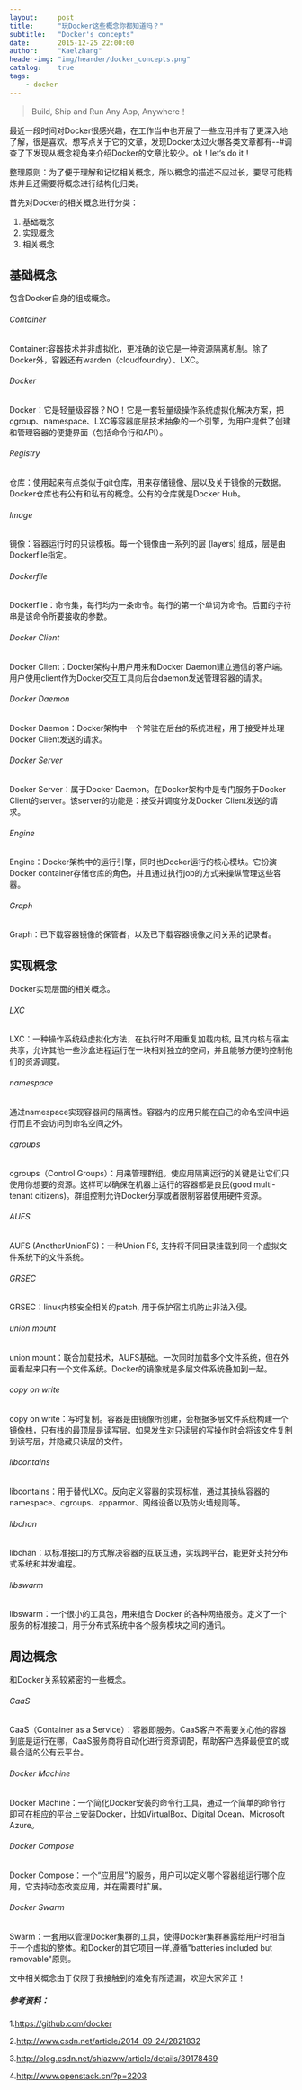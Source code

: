 ```yaml
---
layout:     post
title:      "玩Docker这些概念你都知道吗？"
subtitle:   "Docker's concepts"
date:       2015-12-25 22:00:00
author:     "Kaelzhang"
header-img: "img/hearder/docker_concepts.png"
catalog:    true
tags:
    - docker
---
```


>Build, Ship and Run Any App, Anywhere！

最近一段时间对Docker很感兴趣，在工作当中也开展了一些应用并有了更深入地了解，很是喜欢。想写点关于它的文章，发现Docker太过火爆各类文章都有--#调查了下发现从概念视角来介绍Docker的文章比较少。ok！let‘s do it！

整理原则：为了便于理解和记忆相关概念，所以概念的描述不应过长，要尽可能精炼并且还需要将概念进行结构化归类。

首先对Docker的相关概念进行分类：

1. 基础概念
2. 实现概念
3. 相关概念

## 基础概念
包含Docker自身的组成概念。
###### Container
Container:容器技术并非虚拟化，更准确的说它是一种资源隔离机制。除了Docker外，容器还有warden（cloudfoundry）、LXC。
###### Docker
Docker：它是轻量级容器？NO！它是一套轻量级操作系统虚拟化解决方案，把cgroup、namespace、LXC等容器底层技术抽象的一个引擎，为用户提供了创建和管理容器的便捷界面（包括命令行和API）。
###### Registry
仓库：使用起来有点类似于git仓库，用来存储镜像、层以及关于镜像的元数据。Docker仓库也有公有和私有的概念。公有的仓库就是Docker Hub。
###### Image
镜像：容器运行时的只读模板。每一个镜像由一系列的层 (layers) 组成，层是由Dockerfile指定。
###### Dockerfile
Dockerfile：命令集，每行均为一条命令。每行的第一个单词为命令。后面的字符串是该命令所要接收的参数。
###### Docker Client
Docker Client：Docker架构中用户用来和Docker Daemon建立通信的客户端。用户使用client作为Docker交互工具向后台daemon发送管理容器的请求。
###### Docker Daemon
Docker Daemon：Docker架构中一个常驻在后台的系统进程，用于接受并处理Docker Client发送的请求。
###### Docker Server
Docker Server：属于Docker Daemon。在Docker架构中是专门服务于Docker Client的server。该server的功能是：接受并调度分发Docker Client发送的请求。
###### Engine
Engine：Docker架构中的运行引擎，同时也Docker运行的核心模块。它扮演Docker container存储仓库的角色，并且通过执行job的方式来操纵管理这些容器。
###### Graph
Graph：已下载容器镜像的保管者，以及已下载容器镜像之间关系的记录者。

## 实现概念
Docker实现层面的相关概念。
###### LXC
LXC：一种操作系统级虚拟化方法，在执行时不用重复加载内核, 且其内核与宿主共享，允许其他一些沙盒进程运行在一块相对独立的空间，并且能够方便的控制他们的资源调度。
###### namespace
通过namespace实现容器间的隔离性。容器内的应用只能在自己的命名空间中运行而且不会访问到命名空间之外。
###### cgroups
cgroups（Control Groups）：用来管理群组。使应用隔离运行的关键是让它们只使用你想要的资源。这样可以确保在机器上运行的容器都是良民(good multi-tenant citizens)。群组控制允许Docker分享或者限制容器使用硬件资源。
###### AUFS
AUFS (AnotherUnionFS)：一种Union FS, 支持将不同目录挂载到同一个虚拟文件系统下的文件系统。
###### GRSEC
GRSEC：linux内核安全相关的patch, 用于保护宿主机防止非法入侵。
###### union mount
union mount：联合加载技术，AUFS基础。一次同时加载多个文件系统，但在外面看起来只有一个文件系统。Docker的镜像就是多层文件系统叠加到一起。
###### copy on write
copy on write：写时复制。容器是由镜像所创建，会根据多层文件系统构建一个镜像栈，只有栈的最顶层是读写层。如果发生对只读层的写操作时会将该文件复制到读写层，并隐藏只读层的文件。
###### libcontains
libcontains：用于替代LXC。反向定义容器的实现标准，通过其操纵容器的namespace、cgroups、apparmor、网络设备以及防火墙规则等。
###### libchan
libchan：以标准接口的方式解决容器的互联互通，实现跨平台，能更好支持分布式系统和并发编程。
###### libswarm
libswarm：一个很小的工具包，用来组合 Docker 的各种网络服务。定义了一个服务的标准接口，用于分布式系统中各个服务模块之间的通讯。


## 周边概念
和Docker关系较紧密的一些概念。
###### CaaS
CaaS（Container as a Service）：容器即服务。CaaS客户不需要关心他的容器到底是运行在哪，CaaS服务商将自动化进行资源调配，帮助客户选择最便宜的或最合适的公有云平台。
###### Docker Machine
Docker Machine：一个简化Docker安装的命令行工具，通过一个简单的命令行即可在相应的平台上安装Docker，比如VirtualBox、Digital Ocean、Microsoft Azure。
###### Docker Compose
Docker Compose：一个“应用层”的服务，用户可以定义哪个容器组运行哪个应用，它支持动态改变应用，并在需要时扩展。
###### Docker Swarm
Swarm：一套用以管理Docker集群的工具，使得Docker集群暴露给用户时相当于一个虚拟的整体。和Docker的其它项目一样,遵循"batteries included but removable"原则。

文中相关概念由于仅限于我接触到的难免有所遗漏，欢迎大家斧正！

##### 参考资料：

1.https://github.com/docker

2.http://www.csdn.net/article/2014-09-24/2821832

3.http://blog.csdn.net/shlazww/article/details/39178469

4.http://www.openstack.cn/?p=2203